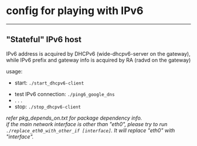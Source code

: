 # config for playing with IPv6

----
"Stateful" IPv6 host
----

IPv6 address is acquired by DHCPv6 (wide-dhcpv6-server on the gateway), while
IPv6 prefix and gateway info is acquired by RA (radvd on the gateway)

usage:
  - start: `./start_dhcpv6-client`
  * test IPv6 connection: `./ping6_google_dns`
  *   . . .
  * stop: `./stop_dhcpv6-client`

*refer pkg_depends_on.txt for package dependency info.  
if the main network interface is other than "eth0", please try to run `./replace_eth0_with_other_if [interface]`. It will replace "eth0" with "interface".*

